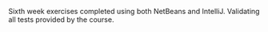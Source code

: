Sixth week exercises completed using both NetBeans and IntelliJ. Validating all tests provided by the course.

